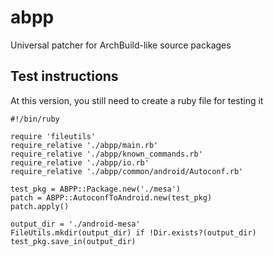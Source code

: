 # abpp
Universal patcher for ArchBuild-like source packages

## Test instructions
At this version, you still need to create a ruby file for testing it
```
#!/bin/ruby

require 'fileutils'
require_relative './abpp/main.rb'
require_relative './abpp/known_commands.rb'
require_relative './abpp/io.rb'
require_relative './abpp/common/android/Autoconf.rb'

test_pkg = ABPP::Package.new('./mesa')
patch = ABPP::AutoconfToAndroid.new(test_pkg)
patch.apply()

output_dir = './android-mesa'
FileUtils.mkdir(output_dir) if !Dir.exists?(output_dir)
test_pkg.save_in(output_dir)
```

